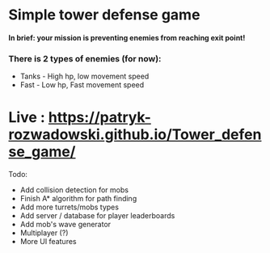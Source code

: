 # Simple tower defense game

#### In brief: your mission is preventing enemies from reaching exit point!

### There is 2 types of enemies (for now):

- Tanks - High hp, low movement speed
- Fast - Low hp, Fast movement speed


# Live : https://patryk-rozwadowski.github.io/Tower_defense_game/

Todo:
- Add collision detection for mobs
- Finish A* algorithm for path finding
- Add more turrets/mobs types
- Add server / database for player leaderboards
- Add mob's wave generator
- Multiplayer (?)
- More UI features
